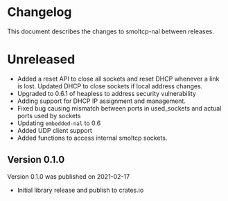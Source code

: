 # Changelog

This document describes the changes to smoltcp-nal between releases.

# Unreleased
* Added a reset API to close all sockets and reset DHCP whenever a link is lost. Updated DHCP to
  close sockets if local address changes.
* Upgraded to 0.6.1 of heapless to address security vulnerability
* Adding support for DHCP IP assignment and management.
* Fixed bug causing mismatch between ports in used_sockets and actual ports used by sockets
* Updating `embedded-nal` to 0.6
* Added UDP client support
* Added functions to access internal smoltcp sockets.

## Version 0.1.0
Version 0.1.0 was published on 2021-02-17

* Initial library release and publish to crates.io
